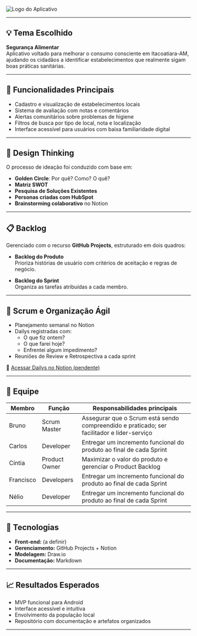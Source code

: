 ![Logo do Aplicativo](imagens/logo_alimcheck.png)

---

## 💡 Tema Escolhido

**Segurança Alimentar**  
Aplicativo voltado para melhorar o consumo consciente em Itacoatiara-AM, ajudando os cidadãos a identificar estabelecimentos que realmente sigam boas práticas sanitárias.

---

## 🚀 Funcionalidades Principais

- Cadastro e visualização de estabelecimentos locais
- Sistema de avaliação com notas e comentários
- Alertas comunitários sobre problemas de higiene
- Filtros de busca por tipo de local, nota e localização
- Interface acessível para usuários com baixa familiaridade digital

---

## 🧠 Design Thinking

O processo de ideação foi conduzido com base em:

- **Golden Circle**: Por quê? Como? O quê?
- **Matriz SWOT**
- **Pesquisa de Soluções Existentes**
- **Personas criadas com HubSpot**
- **Brainstorming colaborativo** no Notion  

---

## 📋 Backlog

Gerenciado com o recurso **GitHub Projects**, estruturado em dois quadros:

- **Backlog do Produto**  
  Prioriza histórias de usuário com critérios de aceitação e regras de negócio.

- **Backlog do Sprint**  
  Organiza as tarefas atribuídas a cada membro.

---

## 📅 Scrum e Organização Ágil

- Planejamento semanal no Notion
- Dailys registradas com:
  - O que fiz ontem?
  - O que farei hoje?
  - Enfrentei algum impedimento?
- Reuniões de Review e Retrospectiva a cada sprint

🔗 [Acessar Dailys no Notion (pendente)](pendente)

---

## 👥 Equipe

| Membro    | Função | Responsabilidades principais |
| --------- | ------ | ---------------------------- |
| Bruno     |Scrum Master |Assegurar que o Scrum está sendo compreendido e praticado; ser facilitador e líder-serviço|
| Carlos    |Developer    |Entregar um incremento funcional do produto ao final de cada Sprint                       |
| Cíntia    |Product Owner|Maximizar o valor do produto e gerenciar o Product Backlog                                |
| Francisco |Developers   |Entregar um incremento funcional do produto ao final de cada Sprint                       |
| Nélio     |Developer    |Entregar um incremento funcional do produto ao final de cada Sprint                       |

---

## 📱 Tecnologias

- **Front-end:** (a definir)
- **Gerenciamento:** GitHub Projects + Notion
- **Modelagem:** Draw.io
- **Documentação:** Markdown

---

## 📈 Resultados Esperados

- MVP funcional para Android
- Interface acessível e intuitiva
- Envolvimento da população local
- Repositório com documentação e artefatos organizados

---

